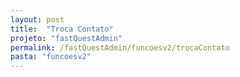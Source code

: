```yaml
---
layout: post
title:  "Troca Contato"
projeto: "fastQuestAdmin"
permalink: /fastQuestAdmin/funcoesv2/trocaContato
pasta: "funcoesv2"
---
```

